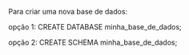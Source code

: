 Para criar uma nova base de dados:

opção 1:
CREATE DATABASE minha_base_de_dados;

opção 2: 
CREATE SCHEMA minha_base_de_dados;
